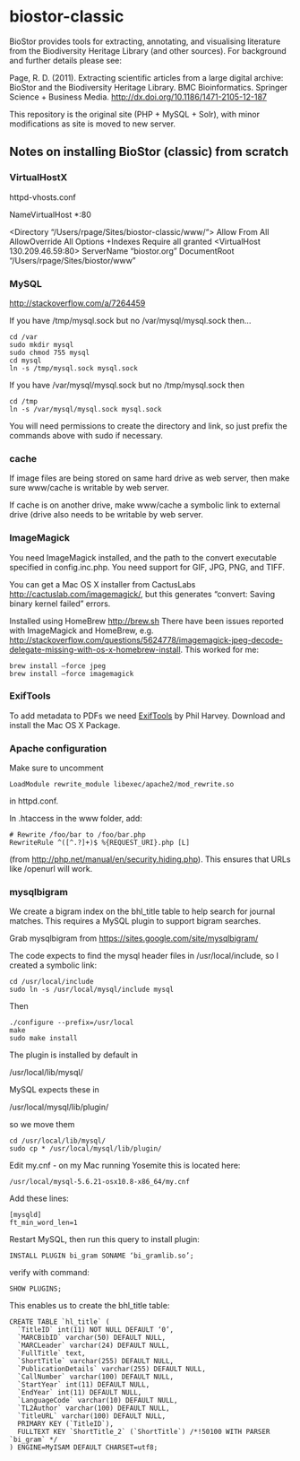 # biostor-classic

BioStor provides tools for extracting, annotating, and visualising literature from the Biodiversity Heritage Library (and other sources). For background and further details please see:

Page, R. D. (2011). Extracting scientific articles from a large digital archive: BioStor and the Biodiversity Heritage Library. BMC Bioinformatics. Springer Science + Business Media. http://dx.doi.org/10.1186/1471-2105-12-187

This repository is the original site (PHP + MySQL + Solr), with minor modifications as site is moved to new server.


## Notes on installing BioStor (classic) from scratch


### VirtualHostX

httpd-vhosts.conf

NameVirtualHost *:80


<Directory “/Users/rpage/Sites/biostor-classic/www/“>
Allow From All
AllowOverride All
Options +Indexes
Require all granted
</Directory>
<VirtualHost 130.209.46.59:80>
	ServerName “biostor.org”
	DocumentRoot “/Users/rpage/Sites/biostor/www”
</VirtualHost>


### MySQL

http://stackoverflow.com/a/7264459

If you have /tmp/mysql.sock but no /var/mysql/mysql.sock then…

    cd /var 
    sudo mkdir mysql
    sudo chmod 755 mysql
    cd mysql
    ln -s /tmp/mysql.sock mysql.sock

If you have /var/mysql/mysql.sock but no /tmp/mysql.sock then

    cd /tmp
    ln -s /var/mysql/mysql.sock mysql.sock

You will need permissions to create the directory and link, so just prefix the commands above with sudo if necessary.

### cache

If image files are being stored on same hard drive as web server, then make sure www/cache is writable by web server.

If cache is on another drive, make www/cache a symbolic link to external drive (drive also needs to be writable by web server.

### ImageMagick

You need ImageMagick installed, and the path to the convert executable specified in config.inc.php. You need support for GIF, JPG, PNG, and TIFF. 

You can get a Mac OS X installer from CactusLabs http://cactuslab.com/imagemagick/, but this generates “convert: Saving binary kernel failed” errors.

Installed using HomeBrew http://brew.sh There have been issues reported with ImageMagick and HomeBrew, e.g. http://stackoverflow.com/questions/5624778/imagemagick-jpeg-decode-delegate-missing-with-os-x-homebrew-install. This worked for me:

    brew install —force jpeg
    brew install —force imagemagick

### ExifTools

To add metadata to PDFs we need [ExifTools](http://www.sno.phy.queensu.ca/~phil/exiftool/) by Phil Harvey. Download and install the Mac OS X Package.


### Apache configuration

Make sure to uncomment

    LoadModule rewrite_module libexec/apache2/mod_rewrite.so

in httpd.conf.

In .htaccess in the www folder, add:

    # Rewrite /foo/bar to /foo/bar.php
    RewriteRule ^([^.?]+)$ %{REQUEST_URI}.php [L]

(from http://php.net/manual/en/security.hiding.php). This ensures that URLs like /openurl will work.


### mysqlbigram

We create a bigram index on the bhl_title table to help search for journal matches. This requires a MySQL plugin to support bigram searches.

Grab mysqlbigram from https://sites.google.com/site/mysqlbigram/

The code expects to find the mysql header files in /usr/local/include, so I created a symbolic link: 

    cd /usr/local/include
    sudo ln -s /usr/local/mysql/include mysql

Then

    ./configure --prefix=/usr/local
    make
    sudo make install

The plugin is installed by default in

   /usr/local/lib/mysql/

MySQL expects these in

   /usr/local/mysql/lib/plugin/

so we move them

    cd /usr/local/lib/mysql/
    sudo cp * /usr/local/mysql/lib/plugin/

Edit my.cnf - on my Mac running Yosemite this is located here:

    /usr/local/mysql-5.6.21-osx10.8-x86_64/my.cnf

Add these lines:

    [mysqld]
    ft_min_word_len=1

Restart MySQL, then run this query to install plugin:

    INSTALL PLUGIN bi_gram SONAME ‘bi_gramlib.so’;

verify with command:

    SHOW PLUGINS;

This enables us to create the bhl_title table:

    CREATE TABLE `hl_title` (
      `TitleID` int(11) NOT NULL DEFAULT ‘0’,
      `MARCBibID` varchar(50) DEFAULT NULL,
      `MARCLeader` varchar(24) DEFAULT NULL,
      `FullTitle` text,
      `ShortTitle` varchar(255) DEFAULT NULL,
      `PublicationDetails` varchar(255) DEFAULT NULL,
      `CallNumber` varchar(100) DEFAULT NULL,
      `StartYear` int(11) DEFAULT NULL,
      `EndYear` int(11) DEFAULT NULL,
      `LanguageCode` varchar(10) DEFAULT NULL,
      `TL2Author` varchar(100) DEFAULT NULL,
      `TitleURL` varchar(100) DEFAULT NULL,
      PRIMARY KEY (`TitleID`),
      FULLTEXT KEY `ShortTitle_2` (`ShortTitle`) /*!50100 WITH PARSER `bi_gram` */ 
    ) ENGINE=MyISAM DEFAULT CHARSET=utf8;




